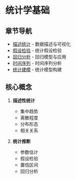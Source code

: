 # 统计学基础

## 章节导航

- [描述统计](descriptive.md) - 数据描述与可视化
- [假设检验](hypothesis.md) - 统计假设检验
- [回归分析](regression.md) - 回归模型与应用
- [时间序列](time-series.md) - 时间序列分析
- [统计建模](modeling.md) - 统计模型构建

## 核心概念

1. **描述性统计**
   - 集中趋势
   - 离散程度
   - 分布形态
   - 相关关系

2. **统计推断**
   - 参数估计
   - 假设检验
   - 置信区间
   - 回归分析
